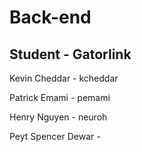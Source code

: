 Back-end
=======

Student        - Gatorlink   
----------------------------

Kevin Cheddar       - kcheddar

Patrick Emami       - pemami  

Henry Nguyen        - neuroh

Peyt Spencer Dewar  -
